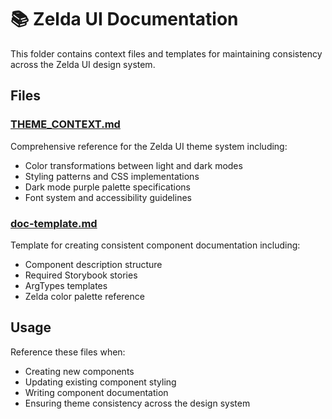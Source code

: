 # 📚 Zelda UI Documentation

This folder contains context files and templates for maintaining consistency across the Zelda UI design system.

## Files

### [THEME_CONTEXT.md](./THEME_CONTEXT.md)
Comprehensive reference for the Zelda UI theme system including:
- Color transformations between light and dark modes
- Styling patterns and CSS implementations
- Dark mode purple palette specifications
- Font system and accessibility guidelines

### [doc-template.md](./doc-template.md)
Template for creating consistent component documentation including:
- Component description structure
- Required Storybook stories
- ArgTypes templates
- Zelda color palette reference

## Usage

Reference these files when:
- Creating new components
- Updating existing component styling
- Writing component documentation
- Ensuring theme consistency across the design system